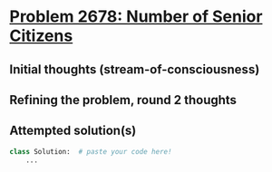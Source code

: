 # [Problem 2678: Number of Senior Citizens](https://leetcode.com/problems/number-of-senior-citizens/description/?envType=daily-question)

## Initial thoughts (stream-of-consciousness)

## Refining the problem, round 2 thoughts

## Attempted solution(s)
```python
class Solution:  # paste your code here!
    ...
```
